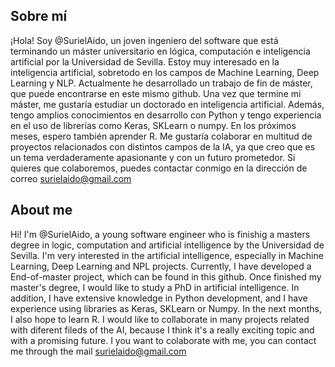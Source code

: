 ## Sobre mí

¡Hola! Soy @SurielAido, un joven ingeniero del software que está terminando un máster universitario en lógica, computación e inteligencia artificial por la Universidad de Sevilla. Estoy muy interesado en la inteligencia artificial, sobretodo en los campos de Machine Learning, Deep Learning y NLP.
Actualmente he desarrollado un trabajo de fin de máster, que puede encontrarse en este mismo github. Una vez que termine mi máster, me gustaría estudiar un doctorado en inteligencia artificial. Además, tengo amplios conocimientos en desarrollo con Python y tengo experiencia en el uso de librerías como Keras, SKLearn o numpy. En los próximos meses, espero también aprender R.
Me gustaría colaborar en multitud de proyectos relacionados con distintos campos de la IA, ya que creo que es un tema verdaderamente apasionante y con un futuro prometedor.
Si quieres que colaboremos, puedes contactar conmigo en la dirección de correo surielaido@gmail.com

## About me

Hi! I'm @SurielAido, a young software engineer who is finishig a masters degree in logic, computation and artificial intelligence by the Universidad de Sevilla. I'm very interested in the artificial intelligence, especially in Machine Learning, Deep Learning and NPL projects.
Currently, I have developed a End-of-master project, which can be found in this github. Once finished my master's degree, I would like to study a PhD in artificial intelligence. In addition, I have extensive knowledge in Python development, and I have experience using libraries as Keras, SKLearn or Numpy. In the next months, I also hope to learn R.
I would like to collaborate in many projects related with  diferent fileds of the AI, because I think it's a really exciting topic and with a promising future.
I you want to colaborate with me, you can contact me through the mail surielaido@gmail.com
